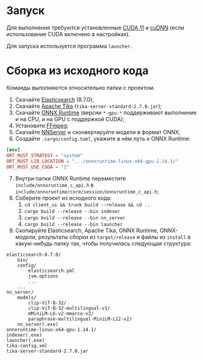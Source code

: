 # Запуск
Для выполнения требуются установленные [CUDA 11](https://developer.nvidia.com/cuda-11-8-0-download-archive) и [cuDNN](https://developer.nvidia.com/rdp/cudnn-archive) (если использование CUDA включено в настройках).

Для запуска используется программа `launcher`.

# Сборка из исходного кода
Команды выполняются относительно папки с проектом.

1. Скачайте [Elasticsearch](https://www.elastic.co/downloads/elasticsearch) (8.7.0);
2. Скачайте [Apache Tika](https://tika.apache.org/download.html) (`tika-server-standard-2.7.0.jar`);
3. Скачайте [ONNX Runtime](https://github.com/microsoft/onnxruntime/releases) (версии `*-gpu-*` поддерживают выполнение и на CPU, и на GPU с поддержкой CUDA);
4. Установите [FFmpeg](https://ffmpeg.org/download.html);
5. Скачайте [NNServer](https://github.com/ArtSin/NNServer) и сконвертируйте модели в формат ONNX;
6. Создайте `.cargo/config.toml`, укажите в нём путь к ONNX Runtime:
```toml
[env]
ORT_RUST_STRATEGY = "system"
ORT_RUST_LIB_LOCATION = ".../onnxruntime-linux-x64-gpu-1.14.1/"
ORT_RUST_USE_CUDA = "1"
```
7. Внутри папки ONNX Runtime переместите `include/onnxruntime_c_api.h` в `include/onnxruntime/core/session/onnxruntime_c_api.h`;
8. Соберите проект из исходного кода:
   1. `cd client_ui && trunk build --release && cd ..`
   2. `cargo build --release --bin indexer`
   3. `cargo build --release --bin nn_server`
   4. `cargo build --release --bin launcher`
9. Скопируйте Elasticsearch, Apache Tika, ONNX Runtime, ONNX-модели, результаты сборки из `target/release` и файлы из `install` в какую-нибудь папку так, чтобы получилась следующая структура:
```
elasticsearch-8.7.0/
    bin/
    config/
        elasticsearch.yml
        jvm.options
        ...
    ...
nn_server/
    models/
        clip-ViT-B-32/
        clip-ViT-B-32-multilingual-v1/
        mMiniLM-L6-v2-mmarco-v2/
        paraphrase-multilingual-MiniLM-L12-v2/
    nn_server(.exe)
onnxruntime-linux-x64-gpu-1.14.1/
indexer(.exe)
launcher(.exe)
tika-config.xml
tika-server-standard-2.7.0.jar
```